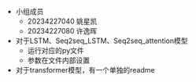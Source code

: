 - 小组成员
  - 20234227040 姚星凯
  - 20234227080 许逸晖
- 对于LSTM、Seq2seq_LSTM、Seq2seq_attention模型
  - 运行对应的py文件
  - 参数在文件内部设置
- 对于transformer模型，有一个单独的readme

